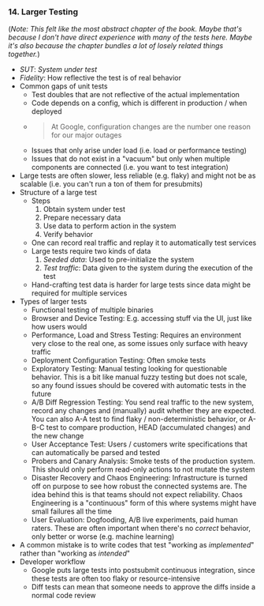 ### 14. Larger Testing

(*Note: This felt like the most abstract chapter of the book. Maybe that's because I don't have direct experience with many of the tests here. Maybe it's also because the chapter bundles a lot of losely related things together.*)

- *SUT*: *System under test*
- *Fidelity*: How reflective the test is of real behavior
- Common gaps of unit tests
	- Test doubles that are not reflective of the actual implementation
	- Code depends on a config, which is different in production / when deployed
	- > At Google, configuration changes are the number one reason for our major outages
	- Issues that only arise under load (i.e. load or performance testing)
	- Issues that do not exist in a "vacuum" but only when multiple components are connected (i.e. you want to test integration)
- Large tests are often slower, less reliable (e.g. flaky) and might not be as scalable (i.e. you can't run a ton of them for presubmits)
- Structure of a large test
	- Steps
		1. Obtain system under test
		2. Prepare necessary data
		3. Use data to perform action in the system
		4. Verify behavior
	- One can record real traffic and replay it to automatically test services
	- Large tests require two kinds of data
		1. *Seeded data*: Used to pre-initialize the system
		2. *Test traffic*: Data given to the system during the execution of the test
	- Hand-crafting test data is harder for large tests since data might be required for multiple services
- Types of larger tests
	- Functional testing of multiple binaries
	- Browser and Device Testing: E.g. accessing stuff via the UI, just like how users would
	- Performance, Load and Stress Testing: Requires an environment very close to the real one, as some issues only surface with heavy traffic
	- Deployment Configuration Testing: Often smoke tests
	- Exploratory Testing: Manual testing looking for questionable behavior. This is a bit like manual fuzzy testing but does not scale, so any found issues should be covered with automatic tests in the future
	- A/B Diff Regression Testing: You send real traffic to the new system, record any changes and (manually) audit whether they are expected. You can also A-A test to find flaky / non-deterministic behavior, or A-B-C test to compare production, HEAD (accumulated changes) and the new change
	- User Acceptance Test: Users / customers write specifications that can automatically be parsed and tested
	- Probers and Canary Analysis: Smoke tests of the production system. This should only perform read-only actions to not mutate the system
	- Disaster Recovery and Chaos Engineering: Infrastructure is turned off on purpose to see how robust the connected systems are. The idea behind this is that teams should not expect reliability. Chaos Engineering is a "continuous" form of this where systems might have small failures all the time
	- User Evaluation: Dogfooding, A/B live experiments, paid human raters. These are often important when there's no *correct* behavior, only better or worse (e.g. machine learning) 
- A common mistake is to write codes that test "working as *implemented*" rather than "working as *intended*"
- Developer workflow
	- Google puts large tests into postsubmit continuous integration, since these tests are often too flaky or resource-intensive
	- Diff tests can mean that someone needs to approve the diffs inside a normal code review
